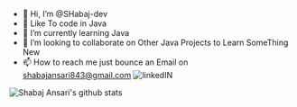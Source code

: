 - 👋 Hi, I’m @SHabaj-dev
- 👀 Like To code in Java
- 🌱 I’m currently learning Java
- 💞️ I’m looking to collaborate on Other Java Projects to Learn SomeThing New
- 📫 How to reach me just bounce an Email on shabajansari843@gmail.com
![linkedIN](https://www.linkedin.com/in/shabaj-ansari-696426202/)

![Shabaj Ansari's github stats](https://github-readme-stats.vercel.app/api?username=SHabaj-dev)
<!---
SHabaj-dev/SHabaj-dev is a ✨ special ✨ repository because its `README.md` (this file) appears on your GitHub profile.
You can click the Preview link to take a look at your changes.
--->
